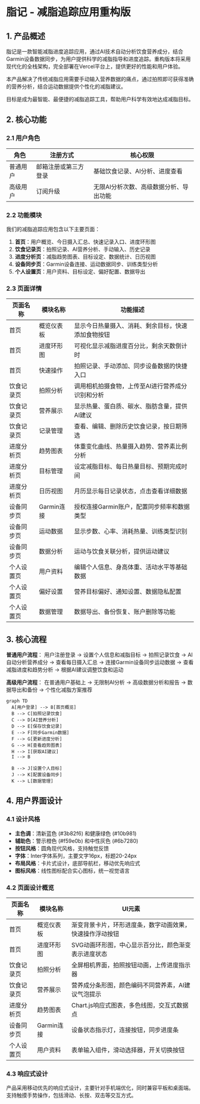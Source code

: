 # 脂记 - 减脂追踪应用重构版

## 1. 产品概述

脂记是一款智能减脂进度追踪应用，通过AI技术自动分析饮食营养成分，结合Garmin设备数据同步，为用户提供科学的减脂指导和进度追踪。重构版本将采用现代化的全栈架构，完全部署在Vercel平台上，提供更好的性能和用户体验。

本产品解决了传统减脂应用需要手动输入营养数据的痛点，通过拍照即可获得准确的营养分析，结合运动数据提供个性化的减脂建议。

目标是成为最智能、最便捷的减脂追踪工具，帮助用户科学有效地达成减脂目标。

## 2. 核心功能

### 2.1 用户角色

| 角色 | 注册方式 | 核心权限 |
|------|----------|----------|
| 普通用户 | 邮箱注册或第三方登录 | 基础饮食记录、AI分析、进度查看 |
| 高级用户 | 订阅升级 | 无限AI分析次数、高级数据分析、导出功能 |

### 2.2 功能模块

我们的减脂追踪应用包含以下主要页面：

1. **首页**：用户概览、今日摄入汇总、快速记录入口、进度环形图
2. **饮食记录页**：拍照记录、AI营养分析、手动输入、历史记录
3. **进度分析页**：减脂趋势图表、目标设定、数据统计、日历视图
4. **设备同步页**：Garmin设备连接、运动数据同步、训练类型分析
5. **个人设置页**：用户资料、目标设定、偏好配置、数据导出

### 2.3 页面详情

| 页面名称 | 模块名称 | 功能描述 |
|----------|----------|----------|
| 首页 | 概览仪表板 | 显示今日热量摄入、消耗、剩余目标，快速添加食物按钮 |
| 首页 | 进度环形图 | 可视化显示减脂进度百分比，剩余天数倒计时 |
| 首页 | 快速操作 | 拍照记录、手动添加、同步设备数据的快捷入口 |
| 饮食记录页 | 拍照分析 | 调用相机拍摄食物，上传至AI进行营养成分识别和分析 |
| 饮食记录页 | 营养展示 | 显示热量、蛋白质、碳水、脂肪含量，提供AI建议 |
| 饮食记录页 | 记录管理 | 查看、编辑、删除历史饮食记录，按日期筛选 |
| 进度分析页 | 趋势图表 | 体重变化曲线、热量摄入趋势、营养素比例分析 |
| 进度分析页 | 目标管理 | 设定减脂目标、每日热量目标、预期完成时间 |
| 进度分析页 | 日历视图 | 月历显示每日记录状态，点击查看详细数据 |
| 设备同步页 | Garmin连接 | 授权连接Garmin账户，配置同步频率和数据类型 |
| 设备同步页 | 运动数据 | 显示步数、心率、消耗热量、训练类型识别 |
| 设备同步页 | 数据分析 | 运动与饮食关联分析，提供运动建议 |
| 个人设置页 | 用户资料 | 编辑个人信息、身高体重、活动水平等基础数据 |
| 个人设置页 | 偏好设置 | 营养目标偏好、通知设置、数据隐私配置 |
| 个人设置页 | 数据管理 | 数据导出、备份恢复、账户删除等功能 |

## 3. 核心流程

**普通用户流程**：
用户注册登录 → 设置个人信息和减脂目标 → 拍照记录饮食 → AI自动分析营养成分 → 查看每日摄入汇总 → 连接Garmin设备同步运动数据 → 查看减脂进度和趋势分析 → 根据AI建议调整饮食和运动

**高级用户流程**：
在普通用户基础上 → 无限制AI分析 → 高级数据分析和报告 → 数据导出和备份 → 个性化减脂方案推荐

```mermaid
graph TD
  A[用户登录] --> B[首页概览]
  B --> C[拍照记录饮食]
  C --> D[AI营养分析]
  D --> E[保存饮食记录]
  E --> F[同步Garmin数据]
  F --> G[更新进度分析]
  G --> H[查看趋势图表]
  H --> I[获取AI建议]
  I --> B
  
  B --> J[设置个人目标]
  J --> K[配置设备同步]
  K --> L[数据管理]
```

## 4. 用户界面设计

### 4.1 设计风格

- **主色调**：清新蓝色 (#3b82f6) 和健康绿色 (#10b981)
- **辅助色**：警示橙色 (#f59e0b) 和中性灰色 (#6b7280)
- **按钮风格**：圆角现代风格，支持触觉反馈
- **字体**：Inter字体系列，主要文字16px，标题20-24px
- **布局风格**：卡片式设计，底部导航栏，移动优先响应式
- **图标风格**：线性图标配合实心图标，统一视觉语言

### 4.2 页面设计概览

| 页面名称 | 模块名称 | UI元素 |
|----------|----------|---------|
| 首页 | 概览仪表板 | 渐变背景卡片，环形进度条，数字动画效果，快速操作浮动按钮 |
| 首页 | 进度环形图 | SVG动画环形图，中心显示百分比，颜色渐变表示进度状态 |
| 饮食记录页 | 拍照分析 | 全屏相机界面，拍照按钮动画，上传进度指示器 |
| 饮食记录页 | 营养展示 | 营养成分条形图，颜色编码不同营养素，AI建议气泡提示 |
| 进度分析页 | 趋势图表 | Chart.js响应式图表，多色线图，交互式数据点 |
| 设备同步页 | Garmin连接 | 设备状态指示灯，连接按钮，同步进度条 |
| 个人设置页 | 用户资料 | 表单输入组件，滑动选择器，开关切换按钮 |

### 4.3 响应式设计

产品采用移动优先的响应式设计，主要针对手机端优化，同时兼容平板和桌面端。支持触摸手势操作，包括滑动、长按、双击等交互方式。
